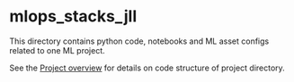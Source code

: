 # mlops_stacks_jll

This directory contains python code, notebooks and ML asset configs related to one ML project.

See the [Project overview](../docs/project-overview.md) for details on code structure of project directory.